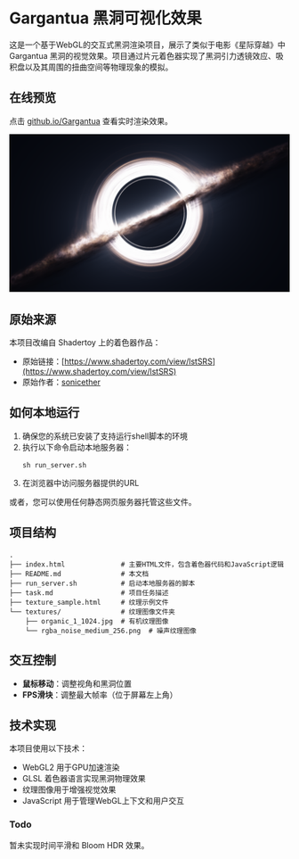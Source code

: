 # Gargantua 黑洞可视化效果

这是一个基于WebGL的交互式黑洞渲染项目，展示了类似于电影《星际穿越》中 Gargantua 黑洞的视觉效果。项目通过片元着色器实现了黑洞引力透镜效应、吸积盘以及其周围的扭曲空间等物理现象的模拟。

## 在线预览

点击 [github.io/Gargantua](https://haskely.github.io/Gargantua/) 查看实时渲染效果。

![previce](./preview.png)

## 原始来源

本项目改编自 Shadertoy 上的着色器作品：
- 原始链接：[https://www.shadertoy.com/view/lstSRS](https://www.shadertoy.com/view/lstSRS)
- 原始作者：[sonicether](https://www.shadertoy.com/user/sonicether)

## 如何本地运行

1. 确保您的系统已安装了支持运行shell脚本的环境
2. 执行以下命令启动本地服务器：
   ```
   sh run_server.sh
   ```
3. 在浏览器中访问服务器提供的URL

或者，您可以使用任何静态网页服务器托管这些文件。

## 项目结构

```
.
├── index.html              # 主要HTML文件，包含着色器代码和JavaScript逻辑
├── README.md               # 本文档
├── run_server.sh           # 启动本地服务器的脚本
├── task.md                 # 项目任务描述
├── texture_sample.html     # 纹理示例文件
└── textures/               # 纹理图像文件夹
    ├── organic_1_1024.jpg  # 有机纹理图像
    └── rgba_noise_medium_256.png  # 噪声纹理图像
```

## 交互控制

- **鼠标移动**：调整视角和黑洞位置
- **FPS滑块**：调整最大帧率（位于屏幕左上角）

## 技术实现

本项目使用以下技术：
- WebGL2 用于GPU加速渲染
- GLSL 着色器语言实现黑洞物理效果
- 纹理图像用于增强视觉效果
- JavaScript 用于管理WebGL上下文和用户交互

### Todo

暂未实现时间平滑和 Bloom HDR 效果。